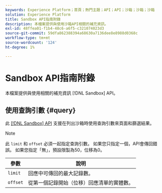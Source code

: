 ```yaml
---
keywords: Experience Platform；首頁；熱門主題；API；API；沙箱；沙箱；沙箱
solution: Experience Platform
title: Sandbox API指南附錄
description: 本檔案提供與使用沙箱API相關的補充資訊。
exl-id: 48ffea01-f1b4-48c6-a6f5-c321074023d3
source-git-commit: 59dfa862388394a68630a7136dee8e8988d0368c
workflow-type: tm+mt
source-wordcount: '124'
ht-degree: 1%

---
```


# Sandbox API指南附錄

本檔案提供與使用相關的補充資訊 [!DNL Sandbox] API。

## 使用查詢引數 {#query}

此 [[!DNL Sandbox] API](https://www.adobe.io/experience-platform-apis/references/sandbox) 支援在列出沙箱時使用查詢引數來頁面和篩選結果。

>[!NOTE]
>
>此 `limit` 和 `offset` 必須一起指定查詢引數。 如果您只指定一個，API會傳回錯誤。 如果您指定「無」，預設限製為50，位移為0。

| 參數 | 說明 |
| --- | --- |
| `limit` | 回應中可傳回的最大記錄數。 |
| `offset` | 從第一個記錄開始（位移）回應清單的實體數。 |
